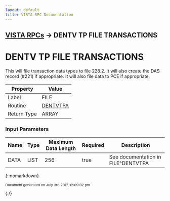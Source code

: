 ```yaml
---
layout: default
title: VISTA RPC Documentation
---
```


## [VISTA RPCs](TableOfContents) &#8594; DENTV TP FILE TRANSACTIONS
# DENTV TP FILE TRANSACTIONS

This will file transaction data types to file 228.2.  It will also create the DAS record (#221) if appropriate.  It will also file data to PCE if appropriate.

Property | Value
--- | ---
Label | FILE
Routine | [DENTVTPA](http://code.osehra.org/dox/Routine_DENTVTPA_source.html)
Return Type | ARRAY


### Input Parameters

Name | Type | Maximum Data Length | Required | Description
--- | --- | --- | --- | ---
DATA | LIST | 256 | true | See documentation in FILE^DENTVTPA



{::nomarkdown} <br/><p style="font-size: 11px">Document generated on July 3rd 2017, 12:09:02 pm</p>{:/}